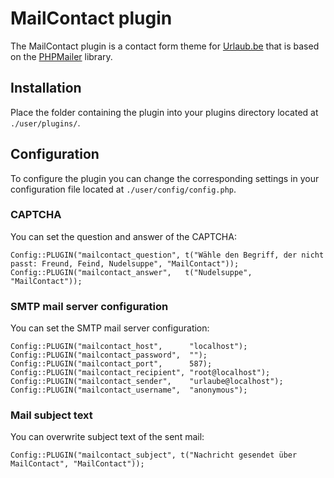 # MailContact plugin
The MailContact plugin is a contact form theme for [Urlaub.be](https://github.com/urlaube/urlaube) that is based on the [PHPMailer](https://github.com/PHPMailer/PHPMailer) library.

## Installation
Place the folder containing the plugin into your plugins directory located at `./user/plugins/`.

## Configuration
To configure the plugin you can change the corresponding settings in your configuration file located at `./user/config/config.php`.

### CAPTCHA
You can set the question and answer of the CAPTCHA:
```
Config::PLUGIN("mailcontact_question", t("Wähle den Begriff, der nicht passt: Freund, Feind, Nudelsuppe", "MailContact"));
Config::PLUGIN("mailcontact_answer",   t("Nudelsuppe", "MailContact"));
```

### SMTP mail server configuration
You can set the SMTP mail server configuration:
```
Config::PLUGIN("mailcontact_host",      "localhost");
Config::PLUGIN("mailcontact_password",  "");
Config::PLUGIN("mailcontact_port",      587);
Config::PLUGIN("mailcontact_recipient", "root@localhost");
Config::PLUGIN("mailcontact_sender",    "urlaube@localhost");
Config::PLUGIN("mailcontact_username",  "anonymous");
```

### Mail subject text
You can overwrite subject text of the sent mail:
```
Config::PLUGIN("mailcontact_subject", t("Nachricht gesendet über MailContact", "MailContact"));
```

